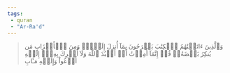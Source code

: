 ```yaml
---
tags: 
 - quran 
 - "Ar-Ra'd"
---
```


> وَٱلَّذِينَ ءَاتَيۡنَٰهُمُ ٱلۡكِتَٰبَ يَفۡرَحُونَ بِمَآ أُنزِلَ إِلَيۡكَۖ وَمِنَ ٱلۡأَحۡزَابِ مَن يُنكِرُ بَعۡضَهُۥۚ قُلۡ إِنَّمَآ أُمِرۡتُ أَنۡ أَعۡبُدَ ٱللَّهَ وَلَآ أُشۡرِكَ بِهِۦٓۚ إِلَيۡهِ أَدۡعُواْ وَإِلَيۡهِ مَـَٔابِ
